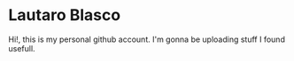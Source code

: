 # Lautaro Blasco

Hi!, this is my personal github account. I'm gonna be uploading stuff I found usefull.
